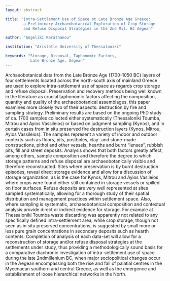 ```yaml
---
layout: abstract

title: "Intra-Settlement Use of Space at Late Bronze Age Greece:
        a Preliminary Archaeobotanical Exploration of Crop Storage
        and Refuse Disposal Strategies in the 2nd Mil. BC Aegean"

author: "Angeliki Karathanou"

institution: "Aristotle University of Thessaloniki"

keywords: "Storage, Disposal, Taphonomic Factors,
           Late Bronze Age, Aegean"
---
```


Archaeobotanical data from the Late Bronze Age (1700-1050 BC) layers
of four settlements located across the north-south axis of mainland
Greece are used to explore intra-settlement use of space as regards
crop storage and refuse disposal. Preservation and recovery methods
being well known in the literature as crucial taphonomic factors
affecting the composition, quantity and quality of the
archaeobotanical assemblages, this paper examines more closely two of
their aspects: destruction by fire and sampling strategy. Preliminary
results are based on the ongoing PhD study of ca. 1700 samples
collected either systematically (Thessaloniki Toumba, Mitrou and Ayios
Vassileios) or based on judgment sampling (Kynos), and in certain
cases from in situ preserved fire destruction layers (Kynos, Mitrou,
Ayios Vassileios). The samples represent a variety of indoor and
outdoor contexts such as floors, pits, postholes, clay- and stone-made
constructions, pithoi and other vessels, hearths and burnt “lenses”,
rubbish pits, fill and street deposits. Analysis shows that both
factors greatly affect, among others, sample composition and therefore
the degree to which storage patterns and refuse disposal are
archaeobotanically visible and therefore reconstructed. Sites where
preservation is by burnt destruction episodes, reveal direct storage
evidence and allow for a discussion of storage organization, as is the
case for Kynos, Mitrou and Ayios Vasileios where crops were found
either still contained in storage vessels or spilled on floor
surfaces. Refuse deposits are very well represented at sites sampled
systematically, allowing for a thorough study of their spatial
distribution and management practices within settlement space. Also,
where sampling is systematic, archaeobotanical composition and
contextual analysis provide direct or indirect evidence for
storage. For example at Thessaloniki Toumba waste discarding was
apparently not related to any specifically defined intra-settlement
area, while crop storage, though not seen as in situ preserved
concentrations, is suggested by small more or less pure grain
concentrations in secondary deposits such as hearth
contents. Completion of analysis of each data-set will allow for a
reconstruction of storage and/or refuse disposal strategies at the
settlements under study, thus providing a methodologically sound basis
for a comparative diachronic investigation of intra-settlement use of
space during the late 2ndmillenium BC, when major sociopolitical
changes occur in the Aegean encompassing both the rise and fall of
palatial centres in the Mycenaean southern and central Greece, as well
as the emergence and establishment of loose hierarchical networks in
the North.